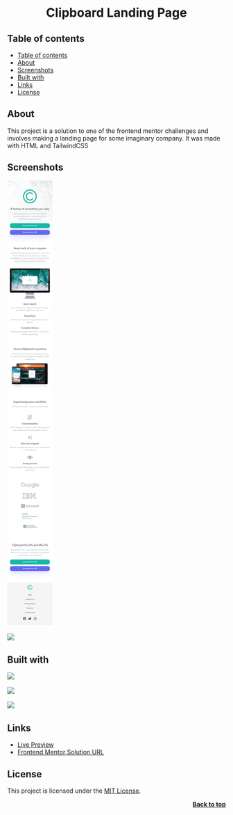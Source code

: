 <a name="readme-top"></a>

<h1 align="center">Clipboard Landing Page</h1>

## Table of contents

- [Table of contents](#table-of-contents)
- [About](#about)
- [Screenshots](#screenshots)
- [Built with](#built-with)
- [Links](#links)
- [License](#license)

## About

This project is a solution to one of the frontend mentor challenges and involves making a landing page for some imaginary company. It was made with HTML and TailwindCSS

## Screenshots

![](./img/mobile.png)

![](./img/desktop.png)

## Built with

![](https://img.shields.io/badge/HTML5-E34F26?style=for-the-badge&logo=html5&logoColor=white)

![](https://img.shields.io/badge/CSS3-1572B6?style=for-the-badge&logo=css3&logoColor=white)

![](https://img.shields.io/badge/Tailwind_CSS-38B2AC?style=for-the-badge&logo=tailwind-css&logoColor=white)

## Links

- [Live Preview](https://seesmof.github.io/testimonials-grid-section/)
- [Frontend Mentor Solution URL](https://www.frontendmentor.io/solutions/responsive-with-tailwindcss-w85VzY60YF)

## License

This project is licensed under the [MIT License](./LICENSE).

<p align="right"><a href="#readme-top"><strong>Back to top</strong></a></p>
